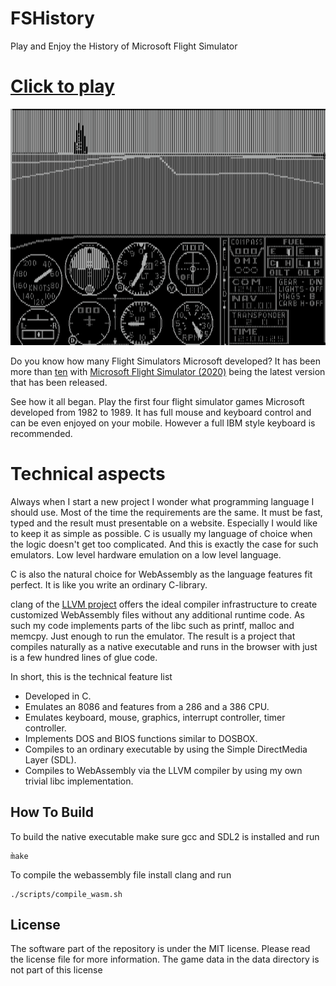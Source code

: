 FSHistory
=========

Play and Enjoy the History of Microsoft Flight Simulator

# **[Click to play][project demo]**

![web demonstration](images/slides.gif)

Do you know how many Flight Simulators Microsoft developed? It has been more than [ten](https://en.wikipedia.org/wiki/Microsoft_Flight_Simulator) with [Microsoft Flight Simulator (2020)](https://de.wikipedia.org/wiki/Microsoft_Flight_Simulator_(2020)) being the latest version that has been released. 

See how it all began. Play the first four flight simulator games Microsoft developed from 1982 to 1989. It has full mouse and keyboard control and can be even enjoyed on your mobile. However a full IBM style keyboard is recommended.

# Technical aspects

Always when I start a new project I wonder what programming language I should use. Most of the time the requirements are the same. It must be fast, typed and the result must presentable on a website. Especially I would like to keep it as simple as possible. C is usually my language of choice when the logic doesn't get too complicated. And this is exactly the case for such emulators. Low level hardware emulation on a low level language.

C is also the natural choice for WebAssembly as the language features fit perfect. It is like you write an ordinary C-library.

clang of the [LLVM project](https://llvm.org/) offers the ideal compiler infrastructure to create customized WebAssembly files without any additional runtime code. As such my code implements parts of the libc such as printf, malloc and memcpy. Just enough to run the emulator. The result is a project that compiles naturally as a native executable and runs in the browser with just is a few hundred lines of glue code.

In short, this is the technical feature list

 * Developed in C.
 * Emulates an 8086 and features from a 286 and a 386 CPU.
 * Emulates keyboard, mouse, graphics, interrupt controller, timer controller.
 * Implements DOS and BIOS functions similar to DOSBOX.
 * Compiles to an ordinary executable by using the Simple DirectMedia Layer (SDL).
 * Compiles to WebAssembly via the LLVM compiler by using my own trivial libc implementation.

## How To Build

To build the native executable make sure gcc and SDL2 is installed and run

```
m̀ake
```

To compile the webassembly file install clang and run
```
./scripts/compile_wasm.sh
```

## License

The software part of the repository is under the MIT license. Please read the license file for more information. The game data in the data directory is not part of this license

[project demo]: https://s-macke.github.io/FSHistory/

